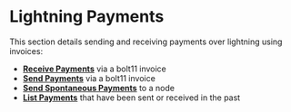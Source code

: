 # Lightning Payments

This section details sending and receiving payments over lightning using invoices:
- **[Receive Payments]** via a bolt11 invoice
- **[Send Payments]** via a bolt11 invoice
- **[Send Spontaneous Payments]** to a node
- **[List Payments]** that have been sent or received in the past

[Receive Payments]: receive_payment.md
[Send Payments]: send_payment.md
[Send Spontaneous Payments]: send_spontaneous_payment.md
[List Payments]: list_payments.md
